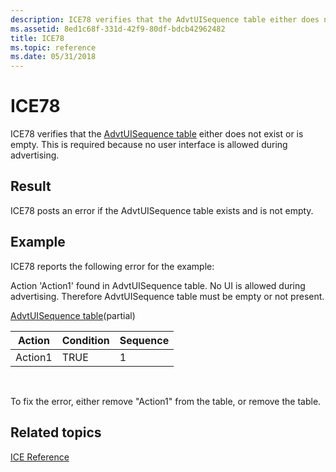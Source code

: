 ```yaml
---
description: ICE78 verifies that the AdvtUISequence table either does not exist or is empty. This is required because no user interface is allowed during advertising.
ms.assetid: 8ed1c68f-331d-42f9-80df-bdcb42962482
title: ICE78
ms.topic: reference
ms.date: 05/31/2018
---
```


# ICE78

ICE78 verifies that the [AdvtUISequence table](advtuisequence-table.md) either does not exist or is empty. This is required because no user interface is allowed during advertising.

## Result

ICE78 posts an error if the AdvtUISequence table exists and is not empty.

## Example

ICE78 reports the following error for the example:

Action 'Action1' found in AdvtUISequence table. No UI is allowed during advertising. Therefore AdvtUISequence table must be empty or not present.

[AdvtUISequence table](advtuisequence-table.md)(partial)



| Action  | Condition | Sequence |
|---------|-----------|----------|
| Action1 | TRUE      | 1        |



 

To fix the error, either remove "Action1" from the table, or remove the table.

## Related topics

<dl> <dt>

[ICE Reference](ice-reference.md)
</dt> </dl>

 

 



